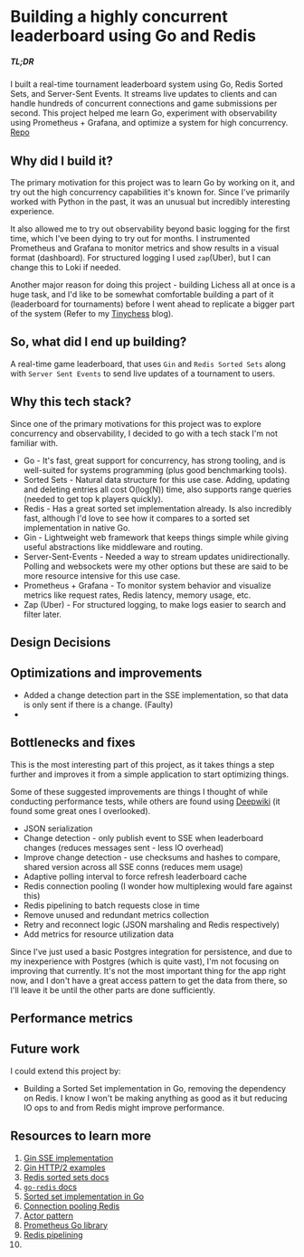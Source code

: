 # Building a highly concurrent leaderboard using Go and Redis

##### TL;DR
I built a real-time tournament leaderboard system using Go, Redis Sorted Sets, and Server-Sent Events. It streams live updates to clients and can handle hundreds of concurrent connections and game submissions per second. This project helped me learn Go, experiment with observability using Prometheus + Grafana, and optimize a system for high concurrency. [Repo](https://github.com/pranshu-raj-211/leaderboard)


## Why did I build it?
The primary motivation for this project was to learn Go by working on it, and try out the high concurrency capabilities it's known for. Since I've primarily worked with Python in the past, it was an unusual but incredibly interesting experience.

It also allowed me to try out observability beyond basic logging for the first time, which I've been dying to try out for months. I instrumented Prometheus and Grafana to monitor metrics and show results in a visual format (dashboard). For structured logging I used `zap`(Uber), but I can change this to Loki if needed.

Another major reason for doing this project - building Lichess all at once is a huge task, and I'd like to be somewhat comfortable building a part of it (leaderboard for tournaments) before I went ahead to replicate a bigger part of the system (Refer to my [Tinychess](https://blog.pranshu-raj.me/posts/designing-tinychess) blog).


## So, what did I end up building?
A real-time game leaderboard, that uses `Gin` and `Redis Sorted Sets` along with `Server Sent Events` to send live updates of a tournament to users.


## Why this tech stack?
Since one of the primary motivations for this project was to explore concurrency and observability, I decided to go with a tech stack I'm not familiar with.

- Go - It's fast, great support for concurrency, has strong tooling, and is well-suited for systems programming (plus good benchmarking tools).
- Sorted Sets - Natural data structure for this use case. Adding, updating and deleting entries all cost O(log(N)) time, also supports range queries (needed to get top k players quickly).
- Redis - Has a great sorted set implementation already. Is also incredibly fast, although I'd love to see how it compares to a sorted set implementation in native Go.
- Gin - Lightweight web framework that keeps things simple while giving useful abstractions like middleware and routing.
- Server-Sent-Events - Needed a way to stream updates unidirectionally. Polling and websockets were my other options but these are said to be more resource intensive for this use case.
- Prometheus + Grafana - To monitor system behavior and visualize metrics like request rates, Redis latency, memory usage, etc.
- Zap (Uber) - For structured logging, to make logs easier to search and filter later.


## Design Decisions



## Optimizations and improvements

- Added a change detection part in the SSE implementation, so that data is only sent if there is a change. (Faulty)
- 


## Bottlenecks and fixes
This is the most interesting part of this project, as it takes things a step further and improves it from a simple application to start optimizing things.

Some of these suggested improvements are things I thought of while conducting performance tests, while others are found using [Deepwiki](https://deepwiki.com) (it found some great ones I overlooked).

- JSON serialization
- Change detection - only publish event to SSE when leaderboard changes (reduces messages sent - less IO overhead)
- Improve change detection - use checksums and hashes to compare, shared version across all SSE conns (reduces mem usage)
- Adaptive polling interval to force refresh leaderboard cache
- Redis connection pooling (I wonder how multiplexing would fare against this)
- Redis pipelining to batch requests close in time
- Remove unused and redundant metrics collection
- Retry and reconnect logic (JSON marshaling and Redis respectively)
- Add metrics for resource utilization data

Since I've just used a basic Postgres integration for persistence, and due to my inexperience with Postgres (which is quite vast), I'm not focusing on improving that currently. It's not the most important thing for the app right now, and I don't have a great access pattern to get the data from there, so I'll leave it be until the other parts are done sufficiently.


## Performance metrics



## Future work
I could extend this project by:
- Building a Sorted Set implementation in Go, removing the dependency on Redis. I know I won't be making anything as good as it but reducing IO ops to and from Redis might improve performance.


## Resources to learn more
1. [Gin SSE implementation]()
2. [Gin HTTP/2 examples]()
3. [Redis sorted sets docs]()
4. [`go-redis` docs]()
5. [Sorted set implementation in Go]()
6. [Connection pooling Redis]()
7. [Actor pattern]()
8. [Prometheus Go library]()
9. [Redis pipelining]()
10. 